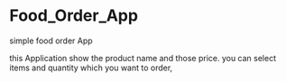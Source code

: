 # Food_Order_App
simple food order App

this Application show the product name and those price.
you can select items and quantity which you want to order,
